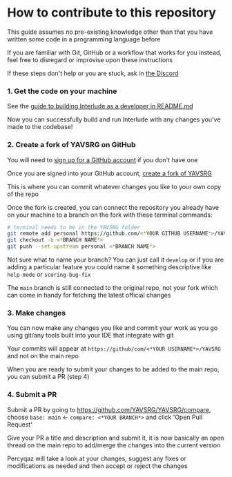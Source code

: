 # How to contribute to this repository

This guide assumes no pre-existing knowledge other than that you have written some code in a programming language before

If you are familiar with Git, GitHub or a workflow that works for you instead, feel free to disregard or improvise upon these instructions

If these steps don't help or you are stuck, ask in [the Discord](https://yavsrg.net/discord)

### 1. Get the code on your machine
See the [guide to building Interlude as a developer in README.md](https://github.com/YAVSRG/YAVSRG?tab=readme-ov-file#-building-interlude-for-developers-only)

Now you can successfully build and run Interlude with any changes you've made to the codebase!

### 2. Create a fork of YAVSRG on GitHub

You will need to [sign up for a GitHub account](https://github.com/login) if you don't have one

Once you are signed into your GitHub account, [create a fork of YAVSRG](https://github.com/YAVSRG/YAVSRG/fork)

This is where you can commit whatever changes you like to your own copy of the repo

Once the fork is created, you can connect the repository you already have on your machine to a branch on the fork with these terminal commands:

```bash
# terminal needs to be in the YAVSRG folder
git remote add personal https://github.com/<*YOUR GITHUB USERNAME*>/YAVSRG
git checkout -b <*BRANCH NAME*>
git push --set-upstream personal <*BRANCH NAME*>
```

Not sure what to name your branch? You can just call it `develop` or if you are adding a particular feature you could name it something descriptive like `help-mode` or `scoring-bug-fix`

The `main` branch is still connected to the original repo, not your fork which can come in handy for fetching the latest official changes

### 3. Make changes

You can now make any changes you like and commit your work as you go using git/any tools built into your IDE that integrate with git

Your commits will appear at `https://github/com/<*YOUR USERNAME*>/YAVSRG` and not on the main repo

When you are ready to submit your changes to be added to the main repo, you can submit a PR (step 4)

### 4. Submit a PR

Submit a PR by going to https://github.com/YAVSRG/YAVSRG/compare, choose `base: main` <- `compare: <*YOUR BRANCH*>` and click 'Open Pull Request'

Give your PR a title and description and submit it, it is now basically an open thread on the main repo to add/merge the changes into the current version

Percyqaz will take a look at your changes, suggest any fixes or modifications as needed and then accept or reject the changes